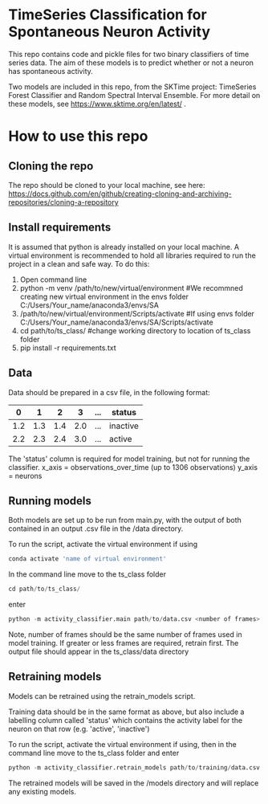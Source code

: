 # TimeSeries Classification for Spontaneous Neuron Activity

This repo contains code and pickle files for two binary classifiers of time series data. The aim of these models is to predict whether or not a neuron has spontaneous activity.

Two models are included in this repo, from the SKTime project: TimeSeries Forest Classifier and Random Spectral Interval Ensemble. For more detail on these models, see  https://www.sktime.org/en/latest/ .

# How to use this repo

## Cloning the repo
The repo should be cloned to your local machine, see here: https://docs.github.com/en/github/creating-cloning-and-archiving-repositories/cloning-a-repository


## Install requirements
It is assumed that python is already installed on your local machine. A virtual environment is recommended to hold all libraries required to run the project in a clean and safe way. To do this:
1. Open command line
2. python -m venv /path/to/new/virtual/environment    #We recommned creating new virtual environment in the envs folder C:/Users/Your_name/anaconda3/envs/SA
4. /path/to/new/virtual/environment/Scripts/activate   #If using envs folder C:/Users/Your_name/anaconda3/envs/SA/Scripts/activate
5. cd path/to/ts_class/   #change working directory to location of ts_class folder
7. pip install -r requirements.txt


## Data
Data should be prepared in a csv file, in the following format:

0 | 1 | 2 | 3 | ... | status
--|---|---|---|-----|-------
1.2|1.3|1.4|2.0| ... | inactive
2.2|2.3|2.4|3.0| ... | active

The 'status' column is required for model training, but not for running the classifier.
x_axis = observations_over_time (up to 1306 observations)
y_axis = neurons

## Running models
Both models are set up to be run from main.py, with the output of both contained in an output .csv file in the /data directory.

To run the script, activate the virtual environment if using
```python
conda activate 'name of virtual environment'
```
In the command line move to the ts_class folder 
```python
cd path/to/ts_class/
```
enter
 ```python
 python -m activity_classifier.main path/to/data.csv <number of frames>
 ```
 Note, number of frames should be the same number of frames used in model training. If greater or less frames are required, retrain first.
 The output file should appear in the ts_class/data directory
 
 
 ## Retraining models
 Models can be retrained using the retrain_models script.
 
 Training data should be in the same format as above, but also include a labelling column called 'status' which contains the activity label for the neuron on that row (e.g. 'active', 'inactive')
 
 To run the script, activate the virtual environment if using, then in the command line move to the ts_class folder and enter
 ```python
 python -m activity_classifier.retrain_models path/to/training/data.csv <number of frames>
 ```
 
 The retrained models will be saved in the /models directory and will replace any existing models.
 
 
 



